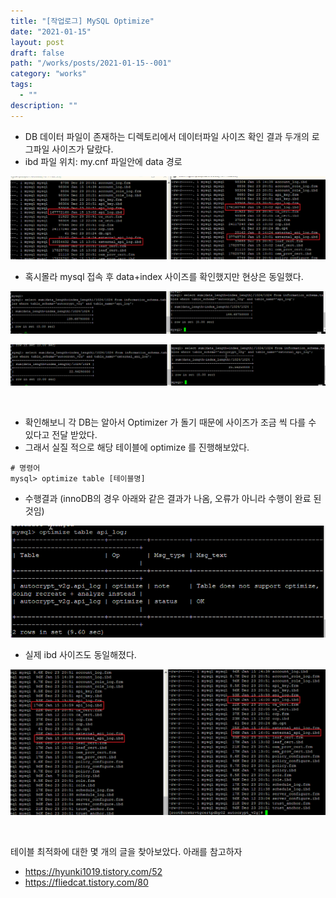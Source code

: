 ```yaml
---
title: "[작업로그] MySQL Optimize"
date: "2021-01-15"
layout: post
draft: false
path: "/works/posts/2021-01-15--001"
category: "works"
tags:
  - ""
description: ""
---
```



- DB 데이터 파일이 존재하는 디렉토리에서 데이터파일 사이즈 확인 결과 두개의 로그파일 사이즈가 달랐다.
- ibd 파일 위치: my.cnf 파일안에 data 경로 

![](./001-01.PNG)
 
- 혹시몰라 mysql 접속 후 data+index 사이즈를 확인했지만 현상은 동일했다.

![](./001-02.PNG)

![](./001-03.PNG)

<br>

- 확인해보니 각 DB는 알아서 Optimizer 가 돌기 때문에 사이즈가 조금 씩 다를 수 있다고 전달 받았다.
- 그래서 실질 적으로 해당 테이블에 optimize 를 진행해보았다.

```
# 명령어
mysql> optimize table [테이블명] 
``` 

- 수행결과 (innoDB의 경우 아래와 같은 결과가 나옴, 오류가 아니라 수행이 완료 된 것임)

![](./001-04.PNG) 

- 실제 ibd 사이즈도 동일해졌다.

![](./001-05.PNG)

<br>

테이블 최적화에 대한 몇 개의 글을 찾아보았다.
아래를 참고하자

- https://hyunki1019.tistory.com/52
- https://fliedcat.tistory.com/80



